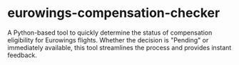 # eurowings-compensation-checker
A Python-based tool to quickly determine the status of compensation eligibility for Eurowings flights. Whether the decision is "Pending" or immediately available, this tool streamlines the process and provides instant feedback.
